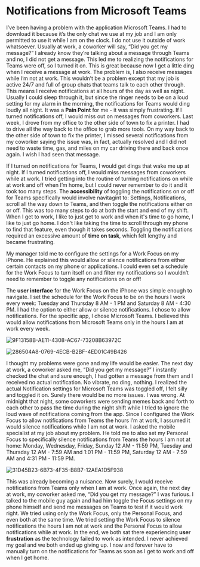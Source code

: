 # Notifications from Microsoft Teams

I’ve been having a problem with the application Microsoft Teams. I had to download it because it’s the only chat we use at my job and I am only permitted to use it while I am on the clock. I do not use it outside of work whatsoever. 
Usually at work, a coworker will say, “Did you get my message?” I already know they’re talking about a message through Teams and no, I did not get a message. This led me to realizing the notifications for Teams were off, so I turned it on.
This is great because now I get a little ding when I receive a message at work. The problem is, I also receive messages while I’m not at work. This wouldn’t be a problem except that my job is active 24/7 and full of group chats that teams talk to each other through. This means I receive notifications at all hours of the day as well as night. Usually I could sleep through it, but since the ringer needs to be on a loud setting for my alarm in the morning, the notifications for Teams would ding loudly all night. It was a **Pain Point** for me - it was simply frustrating.
If I turned notifications off, I would miss out on messages from coworkers. Last week, I drove from my office to the other side of town to fix a printer. I had to drive all the way back to the office to grab more tools. On my way back to the other side of town to fix the printer, I missed several notifications from my coworker saying the issue was, in fact, actually resolved and I did not need to waste time, gas, and miles on my car driving there and back once again. I wish I had seen that message.

If I turned on notifications for Teams, I would get dings that wake me up at night. If I turned notifications off, I would miss messages from coworkers while at work. I tried getting into the routine of turning notifications on while at work and off when I’m home, but I could never remember to do it and it took too many steps. The **accessibility** of toggling the notifications on or off for Teams specifically would involve navitagint to: Settings, Notifications, scroll all the way down to Teams, and then toggle the notifications either on or off. This was too many steps to do at both the start and end of my shift. When I get to work, I like to just get to work and when it's time to go home, I like to just go home. I don't like taking the time to scroll through my phone to find that feature, even though it takes seconds. Toggling the notifications required an excessive amount of **time on task**, which felt lengthy and became frustrating.

My manager told me to configure the settings for a Work Focus on my iPhone. He explained this would allow or silence notifications from either certain contacts on my phone or applications. I could even set a schedule for the Work Focus to turn itself on and filter my notifications so I wouldn’t need to remember to toggle any notifications on or off!

The **user interface** for the Work Focus on the iPhone was simple enough to navigate.
I set the schedule for the Work Focus to be on the hours I work every week: 
Tuesday and Thursday 8 AM - 1 PM and Saturday 8 AM - 4:30 PM. 
I had the option to either allow or silence notifications. I chose to allow notifications.
For the specific app, I chose Microsoft Teams. I believed this would allow notifications from Microsoft Teams only in the hours I am at work every week.

![9F13158B-AE11-4308-AC67-73208B63972C](https://github.com/user-attachments/assets/52139e75-f135-4abb-9d6a-c78e2a181d06)

![286504A8-0769-4ECB-B2BF-4ED01C49B426](https://github.com/user-attachments/assets/b43a03c3-bf4f-4be2-a765-901ae7438f34)

I thought my problems were gone and my life would be easier. 
The next day at work, a coworker asked me, “Did you get my message?” I instantly checked the chat and sure enough, I had gotten a message from them and I received no actual notification. No vibrate, no ding, nothing.
I realized the actual Notification settings for Microsoft Teams was toggled off, I felt silly and toggled it on. Surely there would be no more issues. I was wrong.
At midnight that night, some coworkers were sending memes back and forth to each other to pass the time during the night shift while I tried to ignore the loud wave of notifications coming from the app. Since I configured the Work Focus to allow notifications from Teams the hours I’m at work, I assumed it would silence notifications while I am not at work. 
I asked the mobile specialist at my job about my problem. He told me to also set my Personal Focus to specifically silence notifications from Teams the hours I am not at home:
Monday, Wednesday, Friday, Sunday 12 AM - 11:59 PM,
Tuesday and Thursday 12 AM - 7:59 AM and 1:01 PM - 11:59 PM,
Saturday 12 AM - 7:59 AM and 4:31 PM - 11:59 PM.

![31D45B23-6B73-4F35-B8B7-12AEA1D5F938](https://github.com/user-attachments/assets/de3aeea4-e24a-4dea-8c05-21e368045fcc)

This was already becoming a nuisance. 
Now surely, I would receive notifications from Teams only when I am at work.
Once again, the next day at work, my coworker asked me, “Did you get my message?”
I was furious. I talked to the mobile guy again and had him toggle the Focus settings on my phone himself and send me messages on Teams to test if it would work right.
We tried using only the Work Focus, only the Personal Focus, and even both at the same time. We tried setting the Work Focus to silence notifications the hours I am not at work and the Personal Focus to allow notifications while at work. In the end, we both sat there experiencing **user frustration** as the technology failed to work as intended.
I never achieved my goal and we both ended up giving up. I now and forever have to manually turn on the notifications for Teams as soon as I get to work and off when I get home. 
